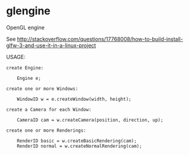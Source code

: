 glengine
========

OpenGL engine


See http://stackoverflow.com/questions/17768008/how-to-build-install-glfw-3-and-use-it-in-a-linux-project

USAGE:

	create Engine:

		Engine e;

	create one or more Windows:

		WindowID w = e.createWindow(width, height);

	create a Camera for each Window:

		CameraID cam = w.createCamera(position, direction, up);

	create one or more Renderings:

		RenderID basic = w.createBasicRendering(cam);
		RenderID normal = w.createNormalRendering(cam);


